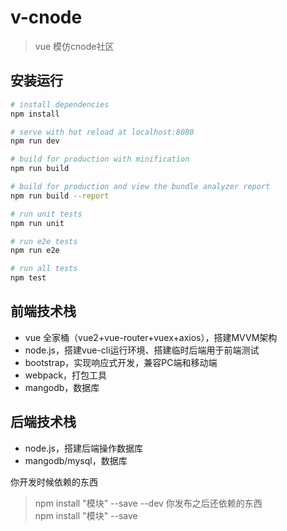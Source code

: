 # v-cnode

> vue 模仿cnode社区

## 安装运行

``` bash
# install dependencies
npm install

# serve with hot reload at localhost:8080
npm run dev

# build for production with minification
npm run build

# build for production and view the bundle analyzer report
npm run build --report

# run unit tests
npm run unit

# run e2e tests
npm run e2e

# run all tests
npm test
```

## 前端技术栈
- vue 全家桶（vue2+vue-router+vuex+axios），搭建MVVM架构
- node.js，搭建vue-cli运行环境、搭建临时后端用于前端测试
- bootstrap，实现响应式开发，兼容PC端和移动端
- webpack，打包工具
- mangodb，数据库

## 后端技术栈
- node.js，搭建后端操作数据库
- mangodb/mysql，数据库

你开发时候依赖的东西<br/>
> npm install "模块" --save --dev
你发布之后还依赖的东西<br/>
> npm install "模块" --save




